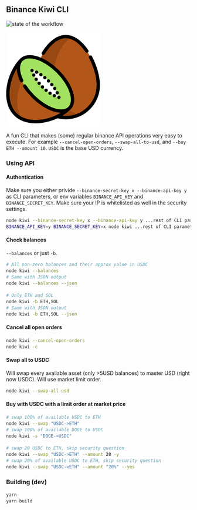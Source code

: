 ## Binance Kiwi CLI

![state of the workflow](https://github.com/fabcotech/binance-kiwi-cli/actions/workflows/main.yml/badge.svg)

![Kiwi](https://raw.githubusercontent.com/fabcotech/binance-kiwi-cli/main/assets/kiwi.png)

A fun CLI that makes (some) regular binance API operations very easy to execute. For example `--cancel-open-orders`, `--swap-all-to-usd`, and `--buy ETH --amount 10`. `USDC` is the base USD currency.

### Using API

#### Authentication

Make sure you either privide `--binance-secret-key x --binance-api-key y` as CLI parameters, or env variables `BINANCE_API_KEY` and `BINANCE_SECRET_KEY`. Make sure your IP is whitelisted as well in the security settings.

```sh
node kiwi --binance-secret-key x --binance-api-key y ...rest of CLI parameters
BINANCE_API_KEY=y BINANCE_SECRET_KEY=x node kiwi ...rest of CLI parameters
```

#### Check balances

`--balances` or just `-b`.

```sh
# All non-zero balances and their approx value in USDC
node kiwi --balances
# Same with JSON output
node kiwi --balances --json

# Only ETH and SOL
node kiwi -b ETH,SOL
# Same with JSON output
node kiwi -b ETH,SOL --json
```

#### Cancel all open orders

```sh
node kiwi --cancel-open-orders
node kiwi -c
```

#### Swap all to USDC

Will swap every available asset (only >5USD balances) to master USD (right now USDC). Will use market limit order.

```sh
node kiwi --swap-all-usd
```

#### Buy with USDC with a limit order at market price

```sh
# swap 100% of available USDC to ETH
node kiwi --swap "USDC->ETH"
# swap 100% of available DOGE to USDC
node kiwi -s "DOGE->USDC"

# swap 20 USDC to ETH, skip security question
node kiwi --swap "USDC->ETH" --amount 20 -y
# swap 20% of available USDC to ETH, skip security question
node kiwi --swap "USDC->ETH" --amount "20%" --yes

```

### Building (dev)

```sh
yarn
yarn build
```
